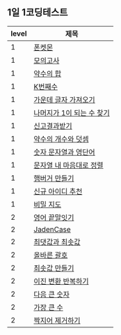 ## 1일 1코딩테스트

| level | 제목                                                                                                                                                                                         |
| ----- | -------------------------------------------------------------------------------------------------------------------------------------------------------------------------------------------- |
| 1     | [폰켓몬](https://github.com/kpzzy/CT/tree/main/programmers/%ED%8F%B0%EC%BC%93%EB%AA%AC)                                                                                                      |
| 1     | [모의고사](https://github.com/kpzzy/CT/tree/main/programmers/%EB%AA%A8%EC%9D%98%EA%B3%A0%EC%82%AC)                                                                                           |
| 1     | [약수의 합](https://github.com/kpzzy/CT/tree/main/programmers/%EC%95%BD%EC%88%98%EC%9D%98%20%ED%95%A9)                                                                                       |
| 1     | [K번째수](https://github.com/kpzzy/CT/tree/main/programmers/K%EB%B2%88%EC%A7%B8%EC%88%98)                                                                                                    |
| 1     | [가운데 글자 가져오기](https://github.com/kpzzy/CT/tree/main/programmers/%EA%B0%80%EC%9A%B4%EB%8D%B0_%EA%B8%80%EC%9E%90_%EA%B0%80%EC%A0%B8%EC%98%A4%EA%B8%B0)                                |
| 1     | [나머지가 1이 되는 수 찾기](https://github.com/kpzzy/CT/tree/main/programmers/%EB%82%98%EB%A8%B8%EC%A7%80%EA%B0%80_1%EC%9D%B4%EB%90%98%EB%8A%94_%EC%88%98_%EC%B0%BE%EA%B8%B0)                |
| 1     | [신고결과받기](https://github.com/kpzzy/CT/tree/main/programmers/%EC%8B%A0%EA%B3%A0_%EA%B2%B0%EA%B3%BC_%EB%B0%9B%EA%B8%B0)                                                                   |
| 1     | [약수의 개수와 덧셈](https://github.com/kpzzy/CT/tree/main/programmers/%EC%95%BD%EC%88%98%EC%9D%98_%EA%B0%9C%EC%88%98%EC%99%80_%EB%8D%A7%EC%85%88)                                           |
| 1     | [숫자 문자열과 영단어](https://github.com/kpzzy/CT/tree/main/programmers/%EC%88%AB%EC%9E%90_%EB%AC%B8%EC%9E%90%EC%97%B4%EA%B3%BC_%EC%98%81%EB%8B%A8%EC%96%B4)                                |
| 1     | [문자열 내 마음대로 정렬](https://github.com/kpzzy/CT/tree/main/programmers/%EB%AC%B8%EC%9E%90%EC%97%B4_%EB%82%B4_%EB%A7%88%EC%9D%8C%EB%8C%80%EB%A1%9C_%EC%A0%95%EB%A0%AC%ED%95%98%EA%B8%B0) |
| 1     | [햄버거 만들기](https://github.com/kpzzy/CT/tree/main/programmers/%ED%96%84%EB%B2%84%EA%B1%B0_%EB%A7%8C%EB%93%A4%EA%B8%B0)                                                                   |
| 1     | [신규 아이디 추천](https://github.com/kpzzy/CT/tree/main/programmers/%EC%8B%A0%EA%B7%9C_%EC%95%84%EC%9D%B4%EB%94%94_%EC%B6%94%EC%B2%9C)                                                      |
| 1     | [비밀 지도](https://github.com/kpzzy/CT/tree/main/programmers/%EB%B9%84%EB%B0%80%EC%A7%80%EB%8F%84)                                                                                          |
| 2     | [영어 끝말잇기](https://github.com/kpzzy/CT/tree/main/programmers/%EC%98%81%EC%96%B4_%EB%81%9D%EB%A7%90%EC%9E%87%EA%B8%B0)                                                                   |
| 2     | [JadenCase](https://github.com/kpzzy/CT/tree/main/programmers/JadenCase)                                                                                                                     |
| 2     | [최댓값과 최솟값](https://github.com/kpzzy/CT/tree/main/programmers/max_and_min)                                                                                                             |
| 2     | [올바른 괄호](https://github.com/kpzzy/CT/tree/main/programmers/%EC%98%AC%EB%B0%94%EB%A5%B8_%EA%B4%84%ED%98%B8)                                                                              |
| 2     | [최솟값 만들기](https://github.com/kpzzy/CT/tree/main/programmers/%EC%B5%9C%EC%86%9F%EA%B0%92_%EB%A7%8C%EB%93%A4%EA%B8%B0)                                                                   |
| 2     | [이진 변환 반복하기](https://github.com/kpzzy/CT/tree/main/programmers/%EC%9D%B4%EC%A7%84_%EB%B3%80%ED%99%98_%EB%B0%98%EB%B3%B5%ED%95%98%EA%B8%B0)                                           |
| 2     | [다음 큰 숫자](https://github.com/kpzzy/CT/tree/main/programmers/%EB%8B%A4%EC%9D%8C_%ED%81%B0_%EC%88%AB%EC%9E%90)                                                                            |
| 2     | [가장 큰 수](https://github.com/kpzzy/CT/tree/main/programmers/%EA%B0%80%EC%9E%A5_%ED%81%B0_%EC%88%98)                                                                                       |
| 2     | [짝지어 제거하기](https://github.com/kpzzy/CT/tree/main/programmers/%EC%A7%9D%EC%A7%80%EC%96%B4_%EC%A0%9C%EA%B1%B0%ED%95%98%EA%B8%B0)                                                        |
